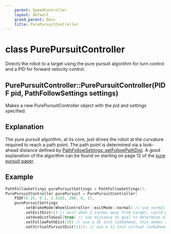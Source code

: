```yaml
---
    parent: SpeedController
    layout: default
    grand_parent: Docs
    title: PurePursuitController
---
```

# class PurePursuitController
Directs the robot to a target using the pure pursuit algorithm for turn control and a PID for forward velocity control. 

## PurePursuitController::PurePursuitController(PIDF pid, PathFollowSettings settings)
Makes a new PurePursuitController object with the pid and settings specified.

## Explanation
The pure pursuit algorithm, at its core, just drives the robot at the curvature required to reach a path point. The path point is determined via a look-ahead distance defined by [PathFollowSettings::setFollowPathDist](../PathFollowSettings/setFollowPathDist). A good explanation of the algorithm can be found on starting on page 12 of the [pure pursuit paper](https://www.chiefdelphi.com/t/paper-implementation-of-the-adaptive-pure-pursuit-controller/166552). 

## Example
```cpp
PathFollowSettings purePursuitSettings = PathFollowSettings();
PurePursuitController purePursuit = PurePursuitController(
    PIDF(6.25, 0.1, 2.4325, 200, 6, 1),
    purePursuitSettings
        .setBrakeMode(WheelController::exitMode::normal) // use normal just bc
        .setExitDist(2) // exit when 2 inches away from target, could probably make it less
        .setUseDistToGoal(true) // use distance to goal to determine exit
        .setFollowPathDist(16) // use a 16 inch lookahead, this makes it so that it doesn't slam tight turns
        .setVirtualPursuitDist(11)); // use a 11 inch virtual lookahead, this makes it so that curvature doesn't spike at the end of a path
```